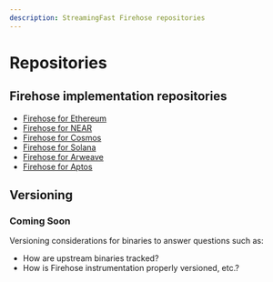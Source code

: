 ```yaml
---
description: StreamingFast Firehose repositories
---
```


# Repositories

## Firehose implementation repositories

* [Firehose for Ethereum](https://github.com/streamingfast/sf-ethereum)
* [Firehose for NEAR](https://github.com/streamingfast/sf-near)
* [Firehose for Cosmos](https://github.com/figment-networks/firehose-cosmos)
* [Firehose for Solana](https://github.com/streamingfast/sf-solana)
* [Firehose for Arweave](https://github.com/streamingfast/firehose-arweave)
* [Firehose for Aptos](https://github.com/streamingfast/firehose-aptos)

## Versioning

### **Coming Soon**

Versioning considerations for binaries to answer questions such as:

* How are upstream binaries tracked?&#x20;
* How is Firehose instrumentation properly versioned, etc.?

